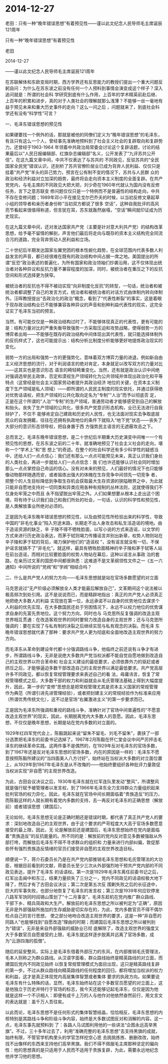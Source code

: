 # 2014-12-27

老田：只有一种“晚年错误思想”有着预见性——谨以此文纪念人民导师毛主席诞辰121周年

只有一种“晚年错误思想”有着预见性 

老田

2014-12-27 

——谨以此文纪念人民导师毛主席诞辰121周年

在苏联解体和东欧变局时期，西方学界还有反思能力的教授们提出一个重大问题反躬自问：为什么在苏东波之前没有任何一个人预料到事情会演变成这个样子？深入追问就是：所谓的社会科 学研究到底有什么作用，上百年的学术精英前赴后继、上百年的积累和进步，真的对于人类社会的理解就那么浅薄？不能够一丝一毫地有益于预见未来和重大历史事件的走向？这么一问之后 ，问题就来了，到底社会科学还有没有“科学性”可言？

一、毛泽东错误思想的预见性

如果硬要找一个例外的话，那就是被他的同僚们定义为“晚年错误思想”的毛泽东，有且只有这么一个人，曾经事先准确地预料到了社会主义社会的复辟取向和复辟势力。还曾经于1963-1964 年领着中共政治局常委会讨论这个复辟话题，讨论的结果最后以“人民日报编辑部、红旗杂志编辑部”名义，公开发表了“九评苏共公开信”。在这九篇文章中间，中共不仅表达了与苏共的 不同政见，反驳苏共的“全民国家全民党”错误认识，还剖析了苏共官僚阶层业已成为背弃人民利益、仅仅只是挂着“共产党”羊头的异己势力，预言在公有制不变的情况下，苏共与人民群 众的政治和经济利益对立加深的趋势，最终将会走向资本主义制度的全面复辟。在共产党党内，与毛主席的不同政见大把大把，刘少奇在1960年代就认为国内没有反修任务，言下之意苏联变 修问题仅仅只是一个特例而不是普遍性的结构走向，中共不存在变修问题；1989年邓小平在接见戈尔巴乔夫的时候，以当初反修文章起草小组的领导者和亲历者身份称“当初双方都说了很多 空话”，这种自我批评的高风亮节看起来很值得称道，但言犹在耳，苏东就轰然崩塌，“空话”瞬间就印证成为历史现实。

在这九篇文章中间，还对发达国家共产党（主要是针对意大利共产党）的结构改革思想，给予毫不留情的解剖，声言他们最后将走向与既存的资本主义结构完全同流合污的道路，完全背弃劳动人民利益和立场。

二十世纪后半期发达国家左翼党团的根本性蜕化趋势，在全球范围内代表多数人利益发言的声音，都已经很难在既有的政治结构中间占据一席之地。美国提出的所谓“反恐”政治表述的普遍化，为所有国家和政治领袖们抄袭沿用，这不仅体现出统治者对各种异议和反抗力量不兼容程度的加深，同时，被统治者在重压之下的反抗空间和形式选择更为狭窄。

被统治者的反抗也不得不被动实现“向非制度化反抗”的转型，一句话，统治者和被统治者都调整了自己的发言方式，统治者和被统治者的对话方式由体制内转向体制外。汪晖教授提出“去政治化的政治”概念，看到了“代表性断裂”的事实，这是着眼于现存政治结构业已不能够兼容各种异议的声音和别种利益代表性的现实，这完全证实了毛泽东当初的预言。

当然，有可能仅仅是一种政治结构过时了，不能够体现真正的代表性，更有可能的是：结构力量对比的严重失衡导致强势一方采取压迫和攻势战略，使得弱势一方的博弈者出局——不能够在既存的政治结构中间体现出其代表性，就只能选择体制外的反抗样式了，这也可能提示出：结构分析比制度分析能够更好地提炼政治现实的变化。

弱势一方的出局和强势一方的更强势化，意味着双方博弈力量的进退，例如新自由主义经济思想的流行，对于利润语言的绝对肯定，本身就足以改写双方的力量对比——这其实也是意识形态 语言的畸轻畸重变化。当然，还有就是政治认识中间绝对强调选举民主政体，否定和漠视生产领域转化为公共领域并体现出政治化和平等特点（这曾经是社会主义国家劳动者提升其政治经济 地位的关键，在资本主义制度下生产领域是私人领域）——即所谓的人民民主制度的现实依托，并通过获得绝对优势话语权，把生产领域的公共化取向定名为“专制”“人治”而予以彻底否 定，正是在这个所谓的“人治”“专制”的生产领域，普通劳动者才能够感受到自己的解放和抬头。丧失了生产领域的公共化，很多共产党意识形态机构，业已无法进行自我辩护了，不仅不 能够肯定自己建政和历史的人民性，也无法面对现实去争取底层民众的自发拥戴，往往在还拥有执政地位的条件下就陷入“地下党”状态——丧失了大部分的意识形态领导权，把自身置于西 方强势民主语言的无遮蔽攻击之下。

总而言之，毛泽东晚年错误思想，是二十世纪后半期重大历史演变中间唯一一个有预见性的思想，在苏东波之前的二十年，就准确地预见了社会主义社会的走向，堪称一个“学术上”和“思 想上”的奇迹。在整个的社会科学还有多少科学性的疑惑当中，还给人们一点点信心：我们还有那么一点点可能预见未来，真正认识我们身处的人类社会，再进一步就给人们一点点信念：我 们也许还能够认识社会同时增加那么一点点掌控自己命运的信心。没有对未来的预见，人们最好的情况下也只能够像动物那样随遇而安，或者锻炼出强大的体魄在生存竞争中间领先一切竞争 者，把整个的人生目标降低到争取生存机会获取最大生存资源的狭隘眼界之中，为此就只能非自愿地支持对一切同类和异类应用各种有规制的丛林法则，这就使得我们不仅身处牢笼之中而且 永不指望脱出牢笼之外。人们如果想要从根本上走出这个困境，将有待于认识我们自己和我们所处的社会，一句话，认识的科学性和预见性，是人类解放事业所绝对必须的。

正是因为毛泽东晚年错误思想的预见性，以及由预见性所检验出来的科学性，导致中国的“非毛化事业”陷入穷途末路，长期走不出人身攻击和私生活造谣的境地。由于造谣资源的缺乏，辛 子陵不得不牺牲脸面，以写小说的方式来造谣，以文学的方式来进行历史政治表达，而茅于轼则竭力传播谣言并别出新章，权势人物则站在辛子陵和茅于轼的背后，竭力保护他们的“造谣权 ”，没有谣言就没有一切，不保护谣言就搞不了“非毛化”。就这样，最具有牺牲脸面精神的辛子陵和茅于轼等人站在前台造谣，而相对比较要脸面的权势人物站在幕后，这种以谣言从事政 治的套路，在亲历过文革的国民中间都很熟悉：这难道不是文革纲领性文件之一《五一六通知》中间所说的“党阀”和“学阀”相结合吗？

二、什么是共产党人的努力方向——毛泽东思想就是站在官场多数愿望的对立面

马克思说过“无产阶级必须解放全人类才能最后解放自己”，文革期间这个说法被以极高频次到处引用。这不是说说而已，而是精辟地指出：真正的共产党人必须真正地把绝大多数人的利益 实现放在第一位，永远承诺不以自身的优势地位去谋求个人利益的优先实现，在大多数国民还处于穷困情况下，永远不以权力地位的优势谋求自身的先富先贵地位。这个努力方向，同时也与 马克思所反复强调的改造主观世界相互贯通：在改造客观世界的同时要努力改造自身的主观世界；还与马克思所强调的：要在实现了与私有制的决裂之后继续实现与私有观念的决裂。而毛泽 东晚年错误思想就代表了那种：要求共产党人更为彻底和全面地改造主观世界的努力方向。

而毛泽东从革命到建设年代都十分强调路线斗争，他临终之前还说有斗争才有进步，所谓路线斗争，无非是说绝大多数共产党当权派都不能自觉自愿地做到改造自己的主观世界以符合革命和 社会主义建设的最低要求，必须依靠外力的驱赶或者挤压之后，才能够逼迫多数干部改造自己的主观世界以满足最低要求。共产党高层许多不同政见，都以恢复常规管理要求来表述自己的看 法，毋庸讳言，恢复了常规管理模式之后，大多数干部的权力和利益就会从毛氏管理法基础上得到大幅度提升，因此，第一步的“变修”思想总是把常规管理尤其是资本主义国家的常规管理 作为典范（所谓引进先进管理经验），或者把封建主义的常规经验作为标准来应用（所谓优秀传统文化），这不过是官场“右翼激进主义”的第一步要求而已。

正是因为毛泽东所强调和重视的路线斗争，准确针对了官场中间普遍性的“不愿意改造主观世界”的现实，因此，长期脱离党内大多数人的意愿。因此，毛泽东思想，不仅仅是晚年思想，长期是站在党内多数的对立面的。

1929年红四军党代会上，陈毅跳起来说“留朱不留毛、刘毛不留朱”，裹挟了一部分选票把毛泽东的前委书记选掉了。1967年2月陈毅在怀仁堂会议中间严厉抨击毛泽东的继续革命实践。这两件事不是偶然的，在1929年反对毛泽东的官场多数，到了1967年还是反对毛泽东思想的官场多数，内在的原因是一样的：毛泽东不愿意按照陈毅所建议的“当四面美人八方讨好”，始终站在当权派大多数的对立面位置上，从1929年到1967年毛泽东是从不改悔的——他始终要组织各种批评力量敦促当权派实现“非自愿”的主观世界改造。

为此，古田会议决议之后，1930年毛泽东就在红军连队里发动“整风”，所谓整风就是强行赋予被管理者以发言权，到了1966年毛泽东全力支持群众力量组织起来批判官场的权力异化，因此，毛泽东就在官场中间长期面临着“贵族造反”的压力，而陈毅这样的人就长期有着党内多数的支持，去一再反对毛泽东的正确思想（解放前）或者错误思想（建国后）。

无论如何，毛泽东思想无论是正确时期还是错误时期，都代表了真正共产党人的要求：深刻地改造自己的主观世界，由于这个要求的严苛程度大大高于官场多数愿意接受的最上限，因此，无 论是解放前还是建国后，毛泽东思想始终在党内是面临着“贵族造反”的反抗能量的。所不同的是：解放前的党内反对意见多数被强敌从外部打垮，而解放后毛泽东不得不寻求群众的组织和 力量来进行内部纠偏，敦促那些怀有强烈贵族造反情绪的官员们接受非自愿的主观世界改造目标。

顺便说一下，蒋介石委员长乃是在共产党内部推销毛泽东思想和毛氏管理法的大功臣，根据目前看到的文献，蒋委员长至少三次从外部强烈地干预共产党内部的不同政见表达，提升了毛泽东 的话语权。第一次是1929年毛泽东离任前委书记之后，红军出击闽中和东江，结果力量损失了三分之一，党内不同政见的话语权极大地下降了，然后才有了古田会议决议；第二次是第五次反 围剿失败之后的长征途中，巨大的军事失败，也部分地恢复了毛泽东的发言权；第三次是1939年何应钦停发八路军军饷同时阎锡山策划了“十二月事变”，毛泽东趁机在党内推广群众路线、 干部下乡、精兵简政和大生产。解放前的毛泽东思想之所以被判定为“正确”，原因无非是外部强敌所施加的生存威胁是切实存在的，为此，党内多数官员不得不偶尔检点自己的言行思想， 使之部分地吻合改造主观世界的要求，这是一种“非自愿的同路人”也能够找到“自愿改造”理由的时期；而建国后毛泽东思想之所以被判别为“错误”，无非是来自外部强敌的威胁业已彻 底解除了，改造主观世界的强度又大于多数官员自愿接受的上限，毛泽东就这样逐步脱离并远离了官场多数，成为“云游四海的孤僧”。

随后的延安整风，实际上是毛泽东借着外部压力的东风，在内部推销毛氏管理法，毛本人则称之为群众路线。从汉语字面看，群众路线始终是精英路线的对立面，而建国后党内不同政见始终 以恢复常规管理模式为面目出现，这只是精英路线复辟的第一步。不过从群众路线向精英路线的任何程度的回归，都将增加当权派的权力和利益，这才是真正体现党内高层集体智慧或者集体 要求的执政方向。如果要说毛泽东有什么特殊的话，显然，毛泽东始终站在这个多数官员愿望的对立面上，这是他独立于历史并特行于官场的标志，我今天还能够记起毛泽东，仅仅是因为他 就是这样一个不识相人：即便有成千上万的人与他作对他依然奋然前行，用文言文的表达就是：虽千万人吾往矣。

以此而论，毛泽东思想不是任何形式的集体智慧结晶，恰恰相反，毛泽东思想的内核特别是其路线斗争和阶级斗争内容，始终是大多数试图反对和消解的内容。这一点，毛泽东事先就预料到 了：各路人马试图利用他的一些讲法“企图永远高举黑旗”。不过，三十多年过去了，利用“准确完整的毛泽东思想”去支持黑旗的成就，始终有限，不管官学机构里头的学官怎样挖空心思 去挑挑拣拣、删删改改，始终找不出像样的东西来支持他们高举黑旗。我们不得不佩服毛主席那种坚定的偏向性：他的思想真的是只适用于人民而不适用于贵族复辟，为此，需要永远地纪念 他并学习他的思想。
